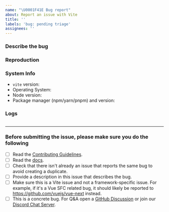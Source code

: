 ```yaml
---
name: "\U0001F41E Bug report"
about: Report an issue with Vite
title: ''
labels: 'bug: pending triage'
assignees: ''
---
```


<!-- 中文用户请注意：请仔细阅读以下模版，如果不遵循模版，issue 将会被直接关闭。 -->
<!-- IMPORTANT: Please do not ignore this template. If you do, your issue will be closed immediately. -->

### Describe the bug

<!-- A clear and concise description of what the bug is. -->

<!-- If you intend to submit a PR for this issue, tell us in the description. Thanks! -->

### Reproduction

<!--
  Please provide a link to a repo that can reproduce the problem you ran into.

  A reproduction is required unless you are absolutely sure that the issue is obvious and the provided information is enough to understand the problem. If a report is vague (e.g. just a generic error message) and has no reproduction, it will receive a "need reproduction" label. If no reproduction is provided after 3 days, it will be auto-closed.
-->

### System Info

- `vite` version:
- Operating System:
- Node version:
- Package manager (npm/yarn/pnpm) and version:

### Logs <!-- (Optional if provided reproduction) -->

<!--
  Please try not to insert an image but copy paste the log text.

  1. Run `vite` or `vite build` with the `--debug` flag.
  2. Provide the error log here.
     `node` is used as highlight to improve some colors in stack-traces.
     If it doesn't work quite well, try `console`.
-->

```node

```

---

### Before submitting the issue, please make sure you do the following

- [ ] Read the [Contributing Guidelines](https://github.com/vitejs/vite/blob/main/.github/contributing.md).
- [ ] Read the [docs](https://vitejs.dev/guide).
- [ ] Check that there isn't already an issue that reports the same bug to avoid creating a duplicate.
- [ ] Provide a description in this issue that describes the bug.
- [ ] Make sure this is a Vite issue and not a framework-specific issue. For example, if it's a Vue SFC related bug, it should likely be reported to https://github.com/vuejs/vue-next instead.
- [ ] This is a concrete bug. For Q&A open a [GitHub Discussion](https://github.com/vitejs/vite/discussions) or join our [Discord Chat Server](https://chat.vitejs.dev/).
